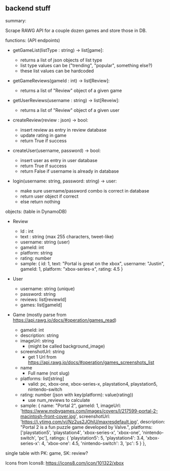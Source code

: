 backend stuff
-----------------------------------
summary:

Scrape RAWG API for a couple dozen games and store those in DB.

functions: (API endpoints)

- getGameList(listType : string) -> list[game]:
  - returns a list of json objects of list type
  - list type values can be ("trending", "popular", something else?)
  - these list values can be hardcoded

- getGameReviews(gameId : int) -> list[Review]:
  - returns a list of "Review" object of a given game

- getUserReviews(username : string) -> list[Reveiw]:
  - returns a list of "Review" object of a given user

- createReview(review : json) -> bool:
  - insert review as entry in review database
  - update rating in game
  - return True if success

- createUser(username, password) -> bool:
  - insert user as entry in user database 
  - return True if success
  - return False if username is already in database

- login(username: string, password: string) -> user:
  - make sure username/password combo is correct in database
  - return user object if correct
  - else return nothing

objects: (table in DynamoDB)

- Review
  - Id : int
  - text : string (max 255 characters, tweet-like)
  - username: string (user)
  - gameId: int
  - platform: string
  - rating: number
  - sample: {
        id: 1,
        text: "Portal is great on the xbox",
        username: "Justin",
        gameId: 1,
        platform: "xbox-series-x",
        rating: 4.5
    }

- User
  - username: string (unique)
  - password: string
  - reviews: list[reviewId]
  - games: list[gameId]

- Game (mostly parse from https://api.rawg.io/docs/#operation/games_read)
  - gameId: int
  - description: string
  - imageUrl: string
    - (might be called background_image)
  - screenshotUrl: string
    - get 1 Url from https://api.rawg.io/docs/#operation/games_screenshots_list
  - name
    - Full name (not slug)
  - platforms: list[string]
    - valid: pc, xbox-one, xbox-series-x, playstation4, playstation5, nintendo-switch
  - rating: number (json with key(platform): value(rating))
    - use num_reviews to calculate
  - sample: {
      name: "Portal 2",
      gameId: 1,
      imageUrl: 'https://www.mobygames.com/images/covers/l/217599-portal-2-macintosh-front-cover.jpg',
      screenshotUrl: 'https://i.ytimg.com/vi/Nz2us2JOhiU/maxresdefault.jpg',
      description: "Portal 2 is a fun puzzle game developed by Valve.",
      platforms: ['playstation5', 'playstation4', 'xbox-series-x', 'xbox-one', 'nintendo-switch', 'pc'],
      ratings: {
        'playstation5': 5,
        'playstation4': 3.4,
        'xbox-series-x': 4,
        'xbox-one': 4.5,
        'nintendo-switch': 3,
        'pc': 5
      }
    },

single table with PK: game, SK: review?

Icons from Icons8:
https://icons8.com/icon/101322/xbox
